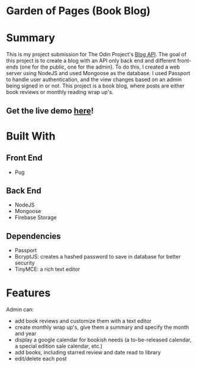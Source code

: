 # Garden of Pages (Book Blog)

# Summary
This is my project submission for The Odin Project's [Blog API](https://www.theodinproject.com/lessons/nodejs-blog-api). The goal of this project is to create a blog  with an API only back end and different front-ends (one for the public, one for the admin). To do this, I created a web server using NodeJS and used Mongoose as the database. I used Passport to handle user authentication, and the view changes based on an admin being signed in or not. This project is a book blog, where posts are either book reviews or monthly reading wrap up's.

## Get the live demo [here](https://mlorraine4.github.io/waldo-app/)!

# Built With

## Front End
* Pug

## Back End

* NodeJS
* Mongoose
* Firebase Storage

## Dependencies
* Passport
* BcryptJS: creates a hashed password to save in database for better security
* TinyMCE: a rich text editor

# Features
Admin can:
* add book reviews and customize them with a text editor
* create monthly wrap up's, give them a summary and specify the month and year
* display a google calendar for bookish needs (a to-be-released calendar, a special edition sale calendar, etc.)
* add books, including starred review and date read to library
* edit/delete each post